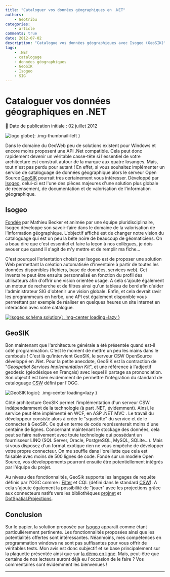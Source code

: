 ```yaml
---
title: "Cataloguer vos données géographiques en .NET"
authors:
    - Geotribu
categories:
    - article
comments: true
date: 2012-07-02
description: "Catalogue vos données géographiques avec Isogeo (GeoSIK)"
tags:
    - .NET
    - catalogage
    - données géographiques
    - GeoSIK
    - Isogeo
    - SIG
---
```


# Cataloguer vos données géographiques en .NET

:calendar: Date de publication initiale : 02 juillet 2012

![logo globe](https://cdn.geotribu.fr/img/internal/icons-rdp-news/world.png "Icône de globe"){: .img-thumbnail-left }

Dans le domaine du GeoWeb peu de solutions existent pour Windows et encore moins proposent une API .Net compatible. Cela peut donc rapidement devenir un véritable casse-tête si l'essentiel de votre architecture est construit autour de la marque aux quatre losanges. Mais, tout n'est pas perdu pour autant ! En effet, si vous souhaitez implémenter un service de cataloguage de données géographique alors le serveur Open Source [GeoSIK](http://geosik.codeplex.com/) pourrait très certainement vous intéresser. Développé par [Isogeo](http://www.isogeo.fr/), celui-ci est l'une des pièces majeures d'une solution plus globale de recensement, de documentation et de valorisation de l'information géographique.

## Isogeo

[Fondée](http://www.isogeo.com/histoire-geographie) par Mathieu Becker et animée par une équipe pluridisciplinaire, Isogeo développe son savoir-faire dans le domaine de la valorisation de l'information géographique. L'objectif affiché est de changer notre vision du cataloguage qui est un peu la bête noire de beaucoup de géomaticiens. On a beau dire que c'est essentiel et faire la leçon à nos collègues, je dois avouer que quand il s'agit de m'y mettre et de remplir ma fiche...

C'est pourquoi l'orientation choisit par Isogeo est de proposer une solution Web permettant la création automatisée d'inventaire à partir de toutes les données disponibles (fichiers, base de données, services web). Cet inventaire peut être ensuite personnalisé en fonction du profil des utilisateurs afin d'offrir une vision orientée usage. A cela s'ajoute également un moteur de recherche et de filtres ainsi qu'un tableau de bord afin d'aider l'administrateur SIG d'obtenir une vision globale. Enfin, et cela devrait ravir les programmeurs en herbe, une API est également disponible vous permettant par exemple de réaliser en quelques heures un site internet en interaction avec votre catalogue.

[![Isogeo schéma solution](https://cdn.geotribu.fr/img/articles-blog-rdp/logiciels/isogeo/isogeo_schema_platform_modAPI.png "Isogeo schéma solution"){: .img-center loading=lazy }](http://www.isogeo.fr/solution)

## GeoSIK

Bon maintenant que l'architecture générale a été présentée quand est-il côté programmation. C'est le moment de mettre un peu les mains dans le cambouis ! C'est là qu'intervient GeoSIK, le serveur CSW OpenSource développé en .Net. Pour la petite anecdote, GeoSIK est la contraction de "*Geospatial Services Implementation Kit*", et une référence à l'adjectif geodesic (géodésique en Français) avec lequel il partage sa prononciation. Son objectif est bien évidemment de permettre l'intégration du standard de cataloguage [CSW](http://www.opengeospatial.org/standards/cat) défini par l'OGC.

![GeoSIK logic](https://cdn.geotribu.fr/img/articles-blog-rdp/logiciels/isogeo/isogeo_geosik_architecture_linq.png "GeoSIK logic"){: .img-center loading=lazy }

Côté architecture GeoSIK permet l'implémentation d'un serveur CSW indépendamment de la technologie (à part .NET, évidemment). Ainsi, le service peut être implémenté en WCF, en ASP .NET MVC . Le travail du développeur consiste alors à créer le "squelette" du service et de le connecter à GeoSIK. Ce qui en terme de code représenterait moins d'une centaine de lignes. Concernant maintenant le stockage des données, cela peut se faire nativement avec toute technologie qui possédant un fournisseur LINQ (SQL Server, Oracle, PostgreSQL, MySQL, SQLite...). Mais si vous disposez d'un format exotique rien ne vous empêche de développer votre propre connecteur. On me souffle dans l'oreillette que cela est faisable avec moins de 500 lignes de code. Fondé sur un modèle Open Source, vos développements pourront ensuite être potentiellement intégrés par l'équipe du projet.

Au niveau des fonctionnalités, GeoSik supporte les langages de requête définis par l'OGC comme : [Filter](http://www.opengeospatial.org/standards/filter) et CQL (défini dans le standard [CSW](http://www.opengeospatial.org/standards/cat)). A cela s'ajoute également la possibilité de "jouer" avec les projections grâce aux connecteurs natifs vers les bibliothèques [projnet](http://projnet.codeplex.com/) et [DotSpatial.Projections](http://dotspatial.codeplex.com/wikipage?title=DotSpatial.Projections&referringTitle=Documentation).

## Conclusion

Sur le papier, la solution proposée par [Isogeo](http://www.isogeo.fr) apparaît comme étant particulièrement pertinente. Les fonctionnalités proposées ainsi que les potentialités offertes sont intéressantes. Néanmoins, mes compétences en programmation windows ne sont pas suffisantes pour vous offrir de véritables tests. Mon avis est donc subjectif et se base principalement sur la plaquette présentée ainsi que sur [la démo en ligne](http://www.isogeo.fr/demo). Mais, peut-être que certains de nos lecteurs auront déjà eu l'occasion de le faire ? Vos commentaires sont évidemment les bienvenues !

----

<!-- geotribu:authors-block -->
